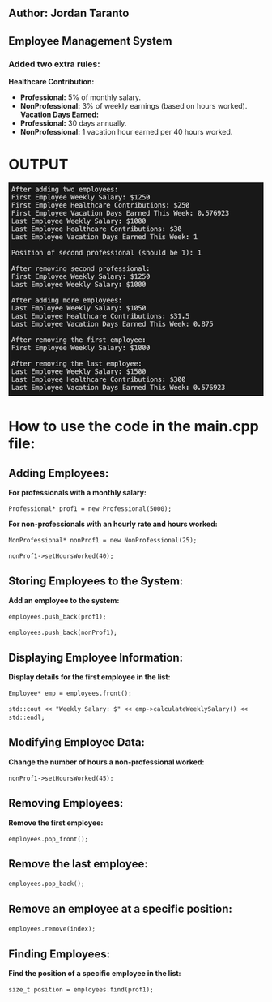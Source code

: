 ## Author: Jordan Taranto
## Employee Management System

### Added two extra rules: 
**Healthcare Contribution:**
- **Professional:** 5% of monthly salary.
- **NonProfessional:** 3% of weekly earnings (based on hours worked).
**Vacation Days Earned:**
- **Professional:** 30 days annually.
- **NonProfessional:** 1 vacation hour earned per 40 hours worked.

# OUTPUT
![Output](/hw2/assets/output.png)


# How to use the code in the main.cpp file:
## **Adding Employees:**
**For professionals with a monthly salary:**

```Professional* prof1 = new Professional(5000);```

**For non-professionals with an hourly rate and hours worked:**

```NonProfessional* nonProf1 = new NonProfessional(25);```

```nonProf1->setHoursWorked(40);```

## **Storing Employees to the System:**
**Add an employee to the system:**

```employees.push_back(prof1);```

```employees.push_back(nonProf1);```

## **Displaying Employee Information:**
**Display details for the first employee in the list:**

```Employee* emp = employees.front();```

```std::cout << "Weekly Salary: $" << emp->calculateWeeklySalary() << std::endl;```

## **Modifying Employee Data:**
**Change the number of hours a non-professional worked:**

```nonProf1->setHoursWorked(45);```

## **Removing Employees:**
**Remove the first employee:**

```employees.pop_front();```

## **Remove the last employee:**

```employees.pop_back();```

## **Remove an employee at a specific position:**

```employees.remove(index);```

## **Finding Employees:**
**Find the position of a specific employee in the list:**

```size_t position = employees.find(prof1);```